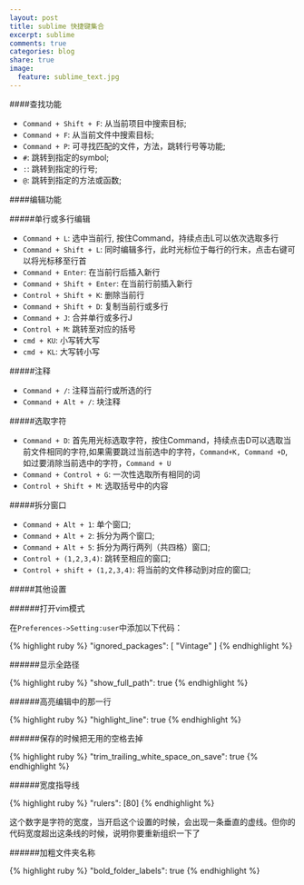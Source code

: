 ```yaml
---
layout: post
title: sublime 快捷键集合
excerpt: sublime
comments: true
categories: blog
share: true
image:
  feature: sublime_text.jpg
---
```


<!-- <figure>
    <img src="/images/sublime1.jpeg">
    <figcaption>sublime text 被称作最性感的编辑器!</figcaption>
</figure> -->

####查找功能

* `Command + Shift + F`: 从当前项目中搜索目标;
* `Command + F`: 从当前文件中搜索目标;
* `Command + P`: 可寻找匹配的文件，方法，跳转行号等功能;
* `#`: 跳转到指定的symbol;
* `:`: 跳转到指定的行号;
* `@`: 跳转到指定的方法或函数;


####编辑功能

#####单行或多行编辑

* `Command + L`: 选中当前行, 按住Command，持续点击L可以依次选取多行
* `Command + Shift + L`: 同时编辑多行，此时光标位于每行的行末，点击右键可以将光标移至行首
* `Command + Enter`: 在当前行后插入新行
* `Command + Shift + Enter`: 在当前行前插入新行
* `Control + Shift + K`: 删除当前行
* `Command + Shift + D`: 复制当前行或多行
* `Command + J`: 合并单行或多行J
* `Control + M`: 跳转至对应的括号
* `cmd + KU`:    小写转大写
* `cmd + KL`:    大写转小写

#####注释

* `Command + /`: 注释当前行或所选的行
* `Command + Alt + /`: 块注释

#####选取字符

* `Command + D`: 首先用光标选取字符，按住Command，持续点击D可以选取当前文件相同的字符,如果需要跳过当前选中的字符，`Command+K, Command +D`,如过要消除当前选中的字符，`Command + U`
* `Command + Control + G`: 一次性选取所有相同的词
* `Control + Shift + M`: 选取括号中的内容


#####拆分窗口

* `Command + Alt + 1`: 单个窗口;
* `Command + Alt + 2`: 拆分为两个窗口;
* `Command + Alt + 5`: 拆分为两行两列（共四格）窗口;
* `Control + (1,2,3,4)`: 跳转至相应的窗口;
* `Control + shift + (1,2,3,4)`: 将当前的文件移动到对应的窗口;

#####其他设置

######打开vim模式

在`Preferences->Setting:user`中添加以下代码：

{% highlight ruby %}
"ignored_packages": [
  "Vintage"
]
{% endhighlight %}

######显示全路径

{% highlight ruby %}
"show_full_path": true
{% endhighlight %}

######高亮编辑中的那一行

{% highlight ruby %}
"highlight_line": true
{% endhighlight %}

######保存的时候把无用的空格去掉

{% highlight ruby %}
"trim_trailing_white_space_on_save": true
{% endhighlight %}

######宽度指导线

{% highlight ruby %}
"rulers": [80]
{% endhighlight %}

这个数字是字符的宽度，当开启这个设置的时候，会出现一条垂直的虚线。但你的代码宽度超出这条线的时候，说明你要重新组织一下了

######加粗文件夹名称

{% highlight ruby %}
"bold_folder_labels": true
{% endhighlight %}